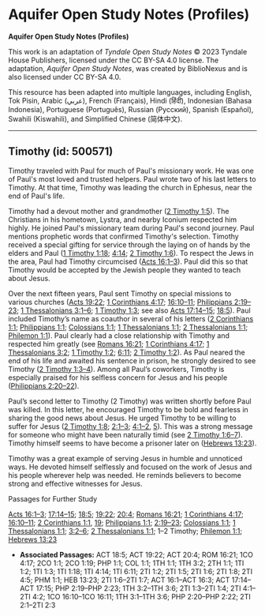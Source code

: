 # Aquifer Open Study Notes (Profiles)

**Aquifer Open Study Notes (Profiles)**

This work is an adaptation of *Tyndale Open Study Notes* © 2023 Tyndale House Publishers, licensed under the CC BY\-SA 4\.0 license. The adaptation, *Aquifer Open Study Notes*, was created by BiblioNexus and is also licensed under CC BY\-SA 4\.0\.

This resource has been adapted into multiple languages, including English, Tok Pisin, Arabic (عربي), French (Français), Hindi (हिंदी), Indonesian (Bahasa Indonesia), Portuguese (Português), Russian (Русский), Spanish (Español), Swahili (Kiswahili), and Simplified Chinese (简体中文).



--------------------------------

## Timothy (id: 500571)

Timothy traveled with Paul for much of Paul's missionary work. He was one of Paul's most loved and trusted helpers. Paul wrote two of his last letters to Timothy. At that time, Timothy was leading the church in Ephesus, near the end of Paul's life.

Timothy had a devout mother and grandmother ([2 Timothy 1:5](https://ref.ly/2Tim1:5)). The Christians in his hometown, Lystra, and nearby Iconium respected him highly. He joined Paul's missionary team during Paul's second journey. Paul mentions prophetic words that confirmed Timothy's selection. Timothy received a special gifting for service through the laying on of hands by the elders and Paul ([1 Timothy 1:18](https://ref.ly/1Tim1:18); [4:14](https://ref.ly/1Tim4:14); [2 Timothy 1:6](https://ref.ly/2Tim1:6)). To respect the Jews in the area, Paul had Timothy circumcised ([Acts 16:1–3](https://ref.ly/Acts16:1-Acts16:3)). Paul did this so that Timothy would be accepted by the Jewish people they wanted to teach about Jesus.

Over the next fifteen years, Paul sent Timothy on special missions to various churches ([Acts 19:22](https://ref.ly/Acts19:22); [1 Corinthians 4:17](https://ref.ly/1Cor4:17); [16:10–11](https://ref.ly/1Cor16:10-1Cor16:11); [Philippians 2:19–23](https://ref.ly/Phil2:19-Phil2:23); [1 Thessalonians 3:1–6](https://ref.ly/1Thess3:1-1Thess3:6); [1 Timothy 1:3](https://ref.ly/1Tim1:3); see also [Acts 17:14–15](https://ref.ly/Acts17:14-Acts17:15); [18:5](https://ref.ly/Acts18:5)). Paul included Timothy’s name as coauthor in several of his letters ([2 Corinthians 1:1](https://ref.ly/2Cor1:1); [Philippians 1:1](https://ref.ly/Phil1:1); [Colossians 1:1](https://ref.ly/Col1:1); [1 Thessalonians 1:1](https://ref.ly/1Thess1:1); [2 Thessalonians 1:1](https://ref.ly/2Thess1:1); [Philemon 1:1](https://ref.ly/Phlm1:1)). Paul clearly had a close relationship with Timothy and respected him greatly (see [Romans 16:21](https://ref.ly/Rom16:21); [1 Corinthians 4:17](https://ref.ly/1Cor4:17); [1 Thessalonians 3:2](https://ref.ly/1Thess3:2); [1 Timothy 1:2](https://ref.ly/1Tim1:2); [6:11](https://ref.ly/1Tim6:11); [2 Timothy 1:2](https://ref.ly/2Tim1:2)). As Paul neared the end of his life and awaited his sentence in prison, he strongly desired to see Timothy ([2 Timothy 1:3–4](https://ref.ly/2Tim1:3-2Tim1:4)). Among all Paul’s coworkers, Timothy is especially praised for his selfless concern for Jesus and his people ([Philippians 2:20–22](https://ref.ly/Phil2:20-Phil2:22)).

Paul’s second letter to Timothy (2 Timothy) was written shortly before Paul was killed. In this letter, he encouraged Timothy to be bold and fearless in sharing the good news about Jesus. He urged Timothy to be willing to suffer for Jesus ([2 Timothy 1:8](https://ref.ly/2Tim1:8); [2:1–3](https://ref.ly/2Tim2:1-2Tim2:3); [4:1–2](https://ref.ly/2Tim4:1-2Tim4:2), [5](https://ref.ly/2Tim4:5)). This was a strong message for someone who might have been naturally timid (see [2 Timothy 1:6–7](https://ref.ly/2Tim1:6-2Tim1:7)). Timothy himself seems to have become a prisoner later on ([Hebrews 13:23](https://ref.ly/Heb13:23)).

Timothy was a great example of serving Jesus in humble and unnoticed ways. He devoted himself selflessly and focused on the work of Jesus and his people wherever help was needed. He reminds believers to become strong and effective witnesses for Jesus.

Passages for Further Study

[Acts 16:1–3](https://ref.ly/Acts16:1-Acts16:3); [17:14–15](https://ref.ly/Acts17:14-Acts17:15); [18:5](https://ref.ly/Acts18:5); [19:22](https://ref.ly/Acts19:22); [20:4](https://ref.ly/Acts20:4); [Romans 16:21](https://ref.ly/Rom16:21); [1 Corinthians 4:17](https://ref.ly/1Cor4:17); [16:10–11](https://ref.ly/1Cor16:10-1Cor16:11); [2 Corinthians 1:1](https://ref.ly/2Cor1:1), [19](https://ref.ly/2Cor1:19); [Philippians 1:1](https://ref.ly/Phil1:1); [2:19–23](https://ref.ly/Phil2:19-Phil2:23); [Colossians 1:1](https://ref.ly/Col1:1); [1 Thessalonians 1:1](https://ref.ly/1Thess1:1); [3:2–6](https://ref.ly/1Thess3:2-1Thess3:6); [2 Thessalonians 1:1](https://ref.ly/2Thess1:1); 1–2 Timothy; [Philemon 1:1](https://ref.ly/Phlm1:1); [Hebrews 13:23](https://ref.ly/Heb13:23)

* **Associated Passages:** ACT 18:5; ACT 19:22; ACT 20:4; ROM 16:21; 1CO 4:17; 2CO 1:1; 2CO 1:19; PHP 1:1; COL 1:1; 1TH 1:1; 1TH 3:2; 2TH 1:1; 1TI 1:2; 1TI 1:3; 1TI 1:18; 1TI 4:14; 1TI 6:11; 2TI 1:2; 2TI 1:5; 2TI 1:6; 2TI 1:8; 2TI 4:5; PHM 1:1; HEB 13:23; 2TI 1:6–2TI 1:7; ACT 16:1–ACT 16:3; ACT 17:14–ACT 17:15; PHP 2:19–PHP 2:23; 1TH 3:2–1TH 3:6; 2TI 1:3–2TI 1:4; 2TI 4:1–2TI 4:2; 1CO 16:10–1CO 16:11; 1TH 3:1–1TH 3:6; PHP 2:20–PHP 2:22; 2TI 2:1–2TI 2:3

